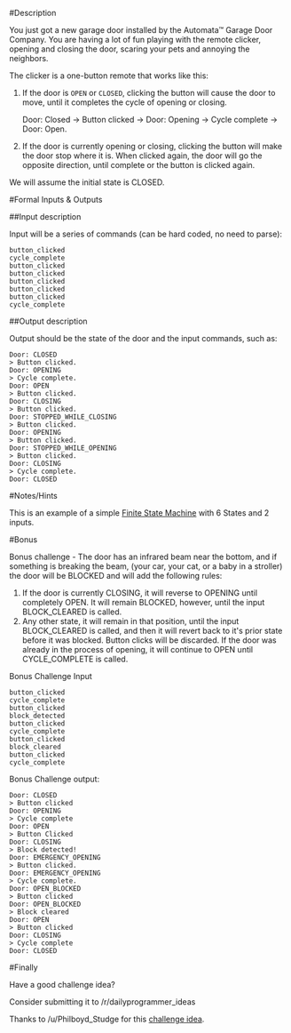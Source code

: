 #Description

 You just got a new garage door installed by the Automata&#8482; Garage Door Company. You are having a lot of fun playing with the remote clicker, opening and closing the door, scaring your pets and annoying the neighbors.

The clicker is a one-button remote that works like this:

1. If the door is `OPEN` or `CLOSED`, clicking the button will cause the door to move, until it completes the cycle of opening or closing. 

    Door: Closed -> Button clicked -> Door: Opening -> Cycle complete -> Door: Open.

2. If the door is currently opening or closing, clicking the button will make the door stop where it is. When clicked again, the door will go the opposite direction, until complete or the button is clicked again.

We will assume the initial state is CLOSED.

#Formal Inputs &amp; Outputs

##Input description

Input will be a series of commands (can be hard coded, no need to parse):

    button_clicked
    cycle_complete
    button_clicked
    button_clicked
    button_clicked
    button_clicked
    button_clicked
    cycle_complete

##Output description

Output should be the state of the door and the input commands, such as:

    Door: CLOSED
    > Button clicked.
    Door: OPENING
    > Cycle complete.
    Door: OPEN
    > Button clicked.
    Door: CLOSING
    > Button clicked.
    Door: STOPPED_WHILE_CLOSING
    > Button clicked.
    Door: OPENING
    > Button clicked.
    Door: STOPPED_WHILE_OPENING
    > Button clicked.
    Door: CLOSING
    > Cycle complete.
    Door: CLOSED

#Notes/Hints

This is an example of a simple [Finite State Machine](https://en.wikipedia.org/wiki/Finite-state_machine) with 6 States and 2 inputs.

#Bonus

Bonus challenge - The door has an infrared beam near the bottom, and if something is breaking the beam, (your car, your cat, or a baby in a stroller) the door will be BLOCKED and will add the following rules:

1. If the door is currently CLOSING, it will reverse to OPENING until completely OPEN. It will remain BLOCKED, however, until the input BLOCK_CLEARED is called.
2. Any other state, it will remain in that position, until the input BLOCK_CLEARED is called, and then it will revert back to it's prior state before it was blocked. Button clicks will be discarded. If the door was already in the process of opening, it will continue to OPEN until CYCLE_COMPLETE is called.

Bonus Challenge Input

    button_clicked
    cycle_complete
    button_clicked
    block_detected
    button_clicked
    cycle_complete
    button_clicked
    block_cleared
    button_clicked
    cycle_complete
    
Bonus Challenge output:

    Door: CLOSED
    > Button clicked
    Door: OPENING
    > Cycle complete
    Door: OPEN
    > Button Clicked
    Door: CLOSING
    > Block detected!
    Door: EMERGENCY_OPENING
    > Button clicked.
    Door: EMERGENCY_OPENING
    > Cycle complete.
    Door: OPEN_BLOCKED
    > Button clicked
    Door: OPEN_BLOCKED
    > Block cleared
    Door: OPEN
    > Button clicked
    Door: CLOSING
    > Cycle complete
    Door: CLOSED
    
    

#Finally

Have a good challenge idea?

Consider submitting it to /r/dailyprogrammer_ideas

Thanks to /u/Philboyd_Studge for this [challenge idea](https://www.reddit.com/r/dailyprogrammer_ideas/comments/3sggs4/easy_garage_door_opener/).